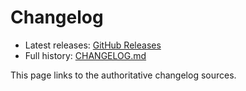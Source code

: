 # Changelog

- Latest releases: [GitHub Releases](https://github.com/kvasios/servobox/releases)
- Full history: [CHANGELOG.md](https://github.com/kvasios/servobox/blob/dev/CHANGELOG.md)

This page links to the authoritative changelog sources.
